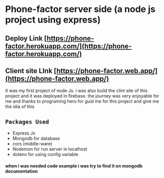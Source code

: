 # Phone-factor server side (a node js project using express)

## Deploy Link [https://phone-factor.herokuapp.com/](https://phone-factor.herokuapp.com/)

## Client site LInk [https://phone-factor.web.app/](https://phone-factor.web.app/)

It was my first project of node Js. i was also build the clint site of this project and it was deployed in firebase. the journey was very enjoyable for me and thanks to programing hero for guid me for this project and give me the idia of this

## `Packages Used`

- Express Js
- Mongodb for database
- cors (middle-ware)
- Nodemon for run server in localhost
- dotenv for using config variable

#### when i was needed code example i was try to find it on mongodb documentation
